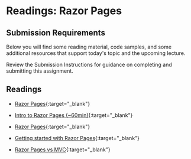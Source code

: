 # Readings: Razor Pages

## Submission Requirements

Below you will find some reading material, code samples, and some additional resources that support today's topic and the upcoming lecture.

Review the Submission Instructions for guidance on completing and submitting this assignment.

## Readings

- [Razor Pages](https://docs.microsoft.com/en-us/aspnet/core/razor-pages/?view=aspnetcore-2.2&tabs=visual-studio){:target="_blank"}

<!-- Mix it up! Create the questions with pointed answers, fill in the blank, or opinion/open ended -->

- [Intro to Razor Pages (~60min)](https://www.youtube.com/watch?v=yyBijyCI5Sk){:target="_blank"}

<!-- Mix it up! Create the questions with pointed answers, fill in the blank, or opinion/open ended -->

- [Razor Pages](https://gunnarpeipman.com/aspnet/razor-pages/){:target="_blank"}

<!-- Mix it up! Create the questions with pointed answers, fill in the blank, or opinion/open ended -->

- [Getting started with Razor Pages](https://docs.microsoft.com/en-us/aspnet/core/tutorials/razor-pages/razor-pages-start?view=aspnetcore-2.1){:target="_blank"}

<!-- Mix it up! Create the questions with pointed answers, fill in the blank, or opinion/open ended -->

- [Razor Pages vs MVC](https://jonhilton.net/razor-pages-or-mvc-a-quick-comparison/){:target="_blank"}

<!-- Mix it up! Create the questions with pointed answers, fill in the blank, or opinion/open ended -->

<!-- NOTE: "additional resources" may not be relevant for every class. Omit this section or any of the sections below if you don't have anything for your students here -->
